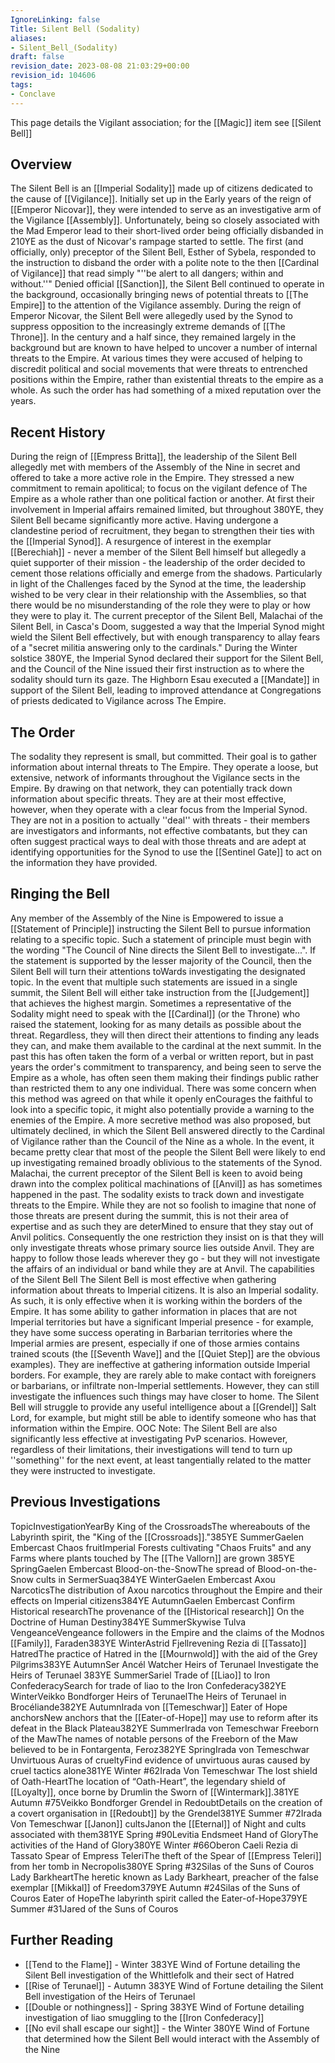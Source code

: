 ```yaml
---
IgnoreLinking: false
Title: Silent Bell (Sodality)
aliases:
- Silent_Bell_(Sodality)
draft: false
revision_date: 2023-08-08 21:03:29+00:00
revision_id: 104606
tags:
- Conclave
---
```


This page details the Vigilant association; for the [[Magic]] item see [[Silent Bell]]
## Overview
The Silent Bell is an [[Imperial Sodality]] made up of citizens dedicated to the cause of [[Vigilance]]. Initially set up in the Early years of the reign of [[Emperor Nicovar]], they were intended to serve as an investigative arm of the Vigilance [[Assembly]]. Unfortunately, being so closely associated with the Mad Emperor lead to their short-lived order being officially disbanded in 210YE as the dust of Nicovar's rampage started to settle.
The first (and officially, only) preceptor of the Silent Bell, Esther of Sybela, responded to the instruction to disband the order with a polite note to the then [[Cardinal of Vigilance]] that read simply "''be alert to all dangers; within and without.''" Denied official [[Sanction]], the Silent Bell continued to operate in the background, occasionally bringing news of potential threats to [[The Empire]] to the attention of the Vigilance assembly.
During the reign of Emperor Nicovar, the Silent Bell were allegedly used by the Synod to suppress opposition to the increasingly extreme demands of [[The Throne]]. In the century and a half since, they remained largely in the background but are known to have helped to uncover a number of internal threats to the Empire. At various times they were accused of helping to discredit political and social movements that were threats to entrenched positions within the Empire, rather than existential threats to the empire as a whole. As such the order has had something of a mixed reputation over the years. 
## Recent History
During the reign of [[Empress Britta]], the leadership of the Silent Bell allegedly met with members of the Assembly of the Nine in secret and offered to take a more active role in the Empire. They stressed a new commitment to remain apolitical; to focus on the vigilant defence of The Empire as a whole rather than one political faction or another. At first their involvement in Imperial affairs remained limited, but throughout 380YE, they Silent Bell became significantly more active. Having undergone a clandestine period of recruitment, they began to strengthen their ties with the [[Imperial Synod]]. 
A resurgence of interest in the exemplar [[Berechiah]] - never a member of the Silent Bell himself but allegedly a quiet supporter of their mission - the leadership of the order decided to cement those relations officially and emerge from the shadows. Particularly in light of the Challenges faced by the Synod at the time, the leadership wished to be very clear in their relationship with the Assemblies, so that there would be no misunderstanding of the role they were to play or how they were to play it.
The current preceptor of the Silent Bell, Malachai of the Silent Bell, in Casca's Doom, suggested a way that the Imperial Synod might wield the Silent Bell effectively, but with enough transparency to allay fears of a "secret militia answering only to the cardinals." During the Winter solstice 380YE, the Imperial Synod declared their support for the Silent Bell, and the Council of the Nine issued their first instruction as to where the sodality should turn its gaze. The Highborn Esau executed a [[Mandate]] in support of the Silent Bell, leading to improved attendance at Congregations of priests dedicated to Vigilance across The Empire.
## The Order
The sodality they represent is small, but committed. Their goal is to gather information about internal threats to The Empire. They operate a loose, but extensive, network of informants throughout the Vigilance sects in the Empire. By drawing on that network, they can potentially track down information about specific threats. They are at their most effective, however, when they operate with a clear focus from the Imperial Synod.
They are not in a position to actually ''deal'' with threats - their members are investigators and informants, not effective combatants, but they can often suggest practical ways to deal with those threats and are adept at identifying opportunities for the Synod to use the [[Sentinel Gate]] to act on the information they have provided.
## Ringing the Bell
Any member of the Assembly of the Nine is Empowered to issue a [[Statement of Principle]] instructing the Silent Bell to pursue information relating to a specific topic. Such a statement of principle must begin with the wording "The Council of Nine directs the Silent Bell to investigate...". If the statement is supported by the lesser majority of the Council, then the Silent Bell will turn their attentions toWards investigating the designated topic. In the event that multiple such statements are issued in a single summit, the Silent Bell will either take instruction from the [[Judgement]] that achieves the highest margin.
Sometimes a representative of the Sodality might need to speak with the [[Cardinal]] (or the Throne) who raised the statement, looking for as many details as possible about the threat. Regardless, they will then direct their attentions to finding any leads they can, and make them available to the cardinal at the next summit. In the past this has often taken the form of a verbal or written report, but in past years the order's commitment to transparency, and being seen to serve the Empire as a whole, has often seen them making their findings public rather than restricted them to any one individual.
There was some concern when this method was agreed on that while it openly enCourages the faithful to look into a specific topic, it might also potentially provide a warning to the enemies of the Empire. A more secretive method was also proposed, but ultimately declined, in which the Silent Bell answered directly to the Cardinal of Vigilance rather than the Council of the Nine as a whole. In the event, it became pretty clear that most of the people the Silent Bell were likely to end up investigating remained broadly oblivious to the statements of the Synod.
Malachai, the current preceptor of the Silent Bell is keen to avoid being drawn into the complex political machinations of [[Anvil]] as has sometimes happened in the past. The sodality exists to track down and investigate threats to the Empire. While they are not so foolish to imagine that none of those threats are present during the summit, this is not their area of expertise and as such they are deterMined to ensure that they stay out of Anvil politics. Consequently the one restriction they insist on is that they will only investigate threats whose primary source lies outside Anvil. They are happy to follow those leads wherever they go - but they will not investigate the affairs of an individual or band while they are at Anvil.
The capabilities of the Silent Bell
The Silent Bell is most effective when gathering information about threats to Imperial citizens. It is also an Imperial sodality. As such, it is only effective when it is working within the borders of the Empire. It has some ability to gather information in places that are not Imperial territories but have a significant Imperial presence - for example, they have some success operating in Barbarian territories where the Imperial armies are present, especially if one of those armies contains trained scouts (the [[Seventh Wave]] and the [[Quiet Step]] are the obvious examples).
They are ineffective at gathering information outside Imperial borders. For example, they are rarely able to make contact with foreigners or barbarians, or infiltrate non-Imperial settlements. However, they can still investigate the influences such things may have closer to home. The Silent Bell will struggle to provide any useful intelligence about a [[Grendel]] Salt Lord, for example, but might still be able to identify someone who has that information within the Empire.
OOC Note: The Silent Bell are also significantly less effective at investigating PvP scenarios. However, regardless of their limitations, their investigations will tend to turn up ''something'' for the next event, at least tangentially related to the matter they were instructed to investigate.
## Previous Investigations
TopicInvestigationYearBy
King of the CrossroadsThe whereabouts of the Labyrinth spirit, the "King of the [[Crossroads]]."385YE SummerGaelen Embercast
Chaos fruitImperial Forests cultivating "Chaos Fruits" and any Farms where plants touched by The [[The Vallorn]] are grown 385YE SpringGaelen Embercast
Blood-on-the-SnowThe spread of Blood-on-the-Snow cults in SermerSuaq384YE WinterGaelen Embercast
Axou NarcoticsThe distribution of Axou narcotics throughout the Empire and their effects on Imperial citizens384YE AutumnGaelen Embercast
Confirm Historical researchThe provenance of the [[Historical research]] On the Doctrine of Human Destiny384YE SummerSkywise Tulva
VengeanceVengeance followers in the Empire and the claims of the Modnos [[Family]], Faraden383YE WinterAstrid Fjellrevening Rezia di [[Tassato]]
HatredThe practice of Hatred in the [[Mournwold]] with the aid of the Grey Pilgrims383YE AutumnSer Ancél Watcher
Heirs of Terunael Investigate the Heirs of Terunael
383YE SummerSariel
Trade of [[Liao]] to Iron ConfederacySearch for trade of liao to the Iron Confederacy382YE WinterVeikko Bondforger
Heirs of TerunaelThe Heirs of Terunael in Brocéliande382YE AutumnIrada von [[Temeschwar]]
Eater of Hope anchorsNew anchors that the [[Eater-of-Hope]] may use to reform after its defeat in the Black Plateau382YE SummerIrada von Temeschwar
Freeborn of the MawThe names of notable persons of the Freeborn of the Maw believed to be in Fontargenta, Feroz382YE SpringIrada von Temeschwar
Unvirtuous Auras of crueltyFind evidence of unvirtuous auras caused by cruel tactics alone381YE Winter #62Irada Von Temeschwar
The lost shield of Oath-HeartThe location of “Oath-Heart”, the legendary shield of [[Loyalty]], once borne by Drumlin the Sworn of [[Wintermark]].381YE Autumn #75Veikko Bondforger
Grendel in RedoubtDetails on the creation of a covert organisation in [[Redoubt]] by the Grendel381YE Summer #72Irada Von Temeschwar
[[Janon]] cultsJanon the [[Eternal]] of Night and cults associated with them381YE Spring #90Levitia Endsmeet
Hand of GloryThe activities of the Hand of Glory380YE Winter #66Oberon Caeli Rezia di Tassato
Spear of Empress TeleriThe theft of the Spear of [[Empress Teleri]] from her tomb in Necropolis380YE Spring #32Silas of the Suns of Couros
Lady BarkheartThe heretic known as Lady Barkheart, preacher of the false exemplar [[Mikkal]] of Freedom379YE Autumn #24Silas of the Suns of Couros
Eater of HopeThe labyrinth spirit called the Eater-of-Hope379YE Summer #31Jared of the Suns of Couros
## Further Reading
* [[Tend to the Flame]] - Winter 383YE Wind of Fortune detailing the Silent Bell investigation of the Whittlefolk and their sect of Hatred
* [[Rise of Terunael]] - Autumn 383YE Wind of Fortune detailing the Silent Bell investigation of the Heirs of Terunael
* [[Double or nothingness]] - Spring 383YE Wind of Fortune detailing investigation of liao smuggling to the [[Iron Confederacy]]
* [[No evil shall escape our sight]] - the Winter 380YE Wind of Fortune that determined how the Silent Bell would interact with the Assembly of the Nine